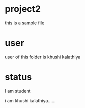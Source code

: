# project2
this is a sample file 

# user
user of this folder is khushi kalathiya

# status
I am student

i am khushi kalathiya......